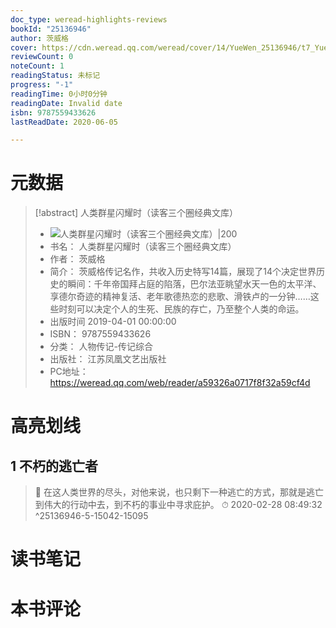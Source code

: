 ```yaml
---
doc_type: weread-highlights-reviews
bookId: "25136946"
author: 茨威格
cover: https://cdn.weread.qq.com/weread/cover/14/YueWen_25136946/t7_YueWen_25136946.jpg
reviewCount: 0
noteCount: 1
readingStatus: 未标记
progress: "-1"
readingTime: 0小时0分钟
readingDate: Invalid date
isbn: 9787559433626
lastReadDate: 2020-06-05

---
```

# 元数据
> [!abstract] 人类群星闪耀时（读客三个圈经典文库）
> - ![ 人类群星闪耀时（读客三个圈经典文库）|200](https://cdn.weread.qq.com/weread/cover/14/YueWen_25136946/t7_YueWen_25136946.jpg)
> - 书名： 人类群星闪耀时（读客三个圈经典文库）
> - 作者： 茨威格
> - 简介： 茨威格传记名作，共收入历史特写14篇，展现了14个决定世界历史的瞬间：千年帝国拜占庭的陷落，巴尔法亚眺望水天一色的太平洋、享德尔奇迹的精神复活、老年歌德热恋的悲歌、滑铁卢的一分钟……这些时刻可以决定个人的生死、民族的存亡，乃至整个人类的命运。
> - 出版时间 2019-04-01 00:00:00
> - ISBN： 9787559433626
> - 分类： 人物传记-传记综合
> - 出版社： 江苏凤凰文艺出版社
> - PC地址：https://weread.qq.com/web/reader/a59326a0717f8f32a59cf4d

# 高亮划线

## 1 不朽的逃亡者

> 📌 在这人类世界的尽头，对他来说，也只剩下一种逃亡的方式，那就是逃亡到伟大的行动中去，到不朽的事业中寻求庇护。 
> ⏱ 2020-02-28 08:49:32 ^25136946-5-15042-15095

# 读书笔记

# 本书评论
